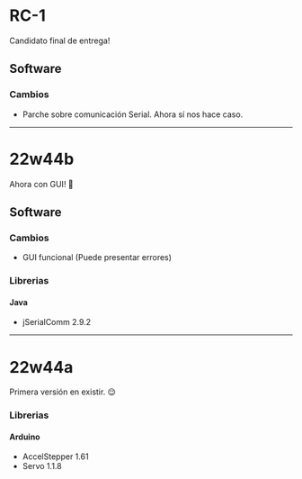 # RC-1
Candidato final de entrega!
## Software
### Cambios
- Parche sobre comunicación Serial. Ahora sí nos hace caso.

---

# 22w44b
Ahora con GUI! :tada:
## Software
### Cambios
- GUI funcional (Puede presentar errores)
### Librerias
#### Java
- jSerialComm 2.9.2

---

# 22w44a
Primera versión en existir. :relieved:
### Librerias
#### Arduino
- AccelStepper 1.61
- Servo 1.1.8